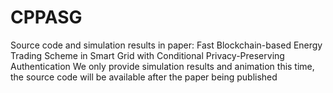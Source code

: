 # CPPASG
Source code and simulation results in paper: Fast Blockchain-based Energy Trading Scheme in Smart Grid with Conditional Privacy-Preserving Authentication
We only provide simulation results and animation this time, the source code will be available after the paper being published
